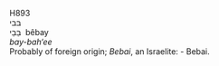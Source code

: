 <body>
  <p>H893<br>  בּבי  <br> בֵּבַי  ‎  bêbay  <br><i>bay-bah‘ee </i><br>Probably of foreign origin; <i>Bebai</i>, an Israelite: - Bebai.<br></p>
 </body>